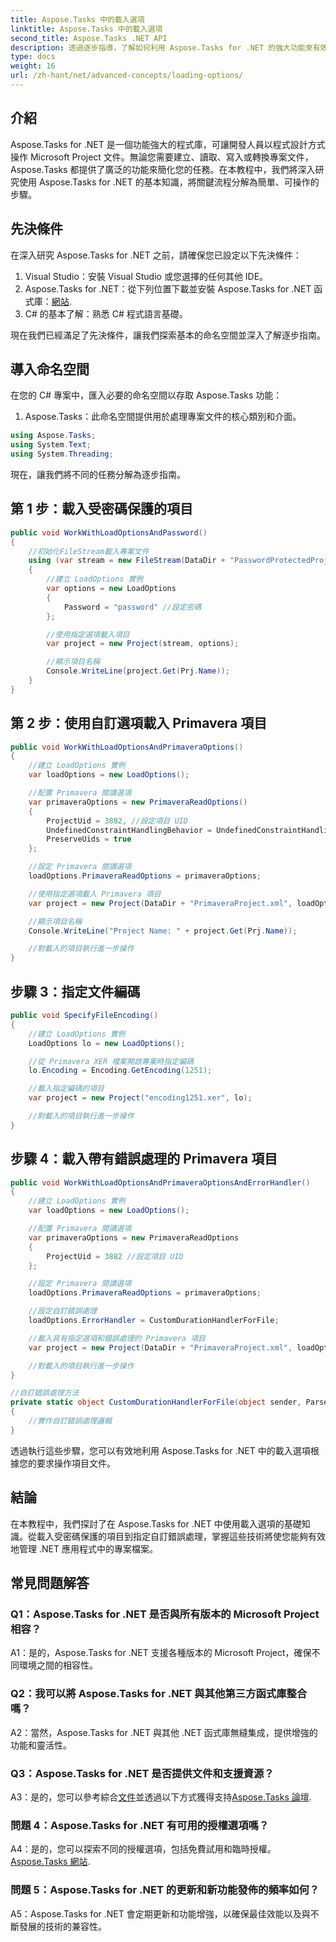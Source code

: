```yaml
---
title: Aspose.Tasks 中的載入選項
linktitle: Aspose.Tasks 中的載入選項
second_title: Aspose.Tasks .NET API
description: 透過逐步指導，了解如何利用 Aspose.Tasks for .NET 的強大功能來有效管理 Microsoft Project 文件。
type: docs
weight: 16
url: /zh-hant/net/advanced-concepts/loading-options/
---
```

## 介紹

Aspose.Tasks for .NET 是一個功能強大的程式庫，可讓開發人員以程式設計方式操作 Microsoft Project 文件。無論您需要建立、讀取、寫入或轉換專案文件，Aspose.Tasks 都提供了廣泛的功能來簡化您的任務。在本教程中，我們將深入研究使用 Aspose.Tasks for .NET 的基本知識，將關鍵流程分解為簡單、可操作的步驟。

## 先決條件

在深入研究 Aspose.Tasks for .NET 之前，請確保您已設定以下先決條件：

1. Visual Studio：安裝 Visual Studio 或您選擇的任何其他 IDE。
2.  Aspose.Tasks for .NET：從下列位置下載並安裝 Aspose.Tasks for .NET 函式庫：[網站](https://releases.aspose.com/tasks/net/).
3. C# 的基本了解：熟悉 C# 程式語言基礎。

現在我們已經滿足了先決條件，讓我們探索基本的命名空間並深入了解逐步指南。

## 導入命名空間

在您的 C# 專案中，匯入必要的命名空間以存取 Aspose.Tasks 功能：

1. Aspose.Tasks：此命名空間提供用於處理專案文件的核心類別和介面。

```csharp
using Aspose.Tasks;
using System.Text;
using System.Threading;
```

現在，讓我們將不同的任務分解為逐步指南。

## 第 1 步：載入受密碼保護的項目

```csharp
public void WorkWithLoadOptionsAndPassword()
{
    //初始化FileStream載入專案文件
    using (var stream = new FileStream(DataDir + "PasswordProtectedProject.mpp", FileMode.Open))
    {
        //建立 LoadOptions 實例
        var options = new LoadOptions
        {
            Password = "password" //設定密碼
        };

        //使用指定選項載入項目
        var project = new Project(stream, options);

        //顯示項目名稱
        Console.WriteLine(project.Get(Prj.Name));
    }
}
```

## 第 2 步：使用自訂選項載入 Primavera 項目

```csharp
public void WorkWithLoadOptionsAndPrimaveraOptions()
{
    //建立 LoadOptions 實例
    var loadOptions = new LoadOptions();

    //配置 Primavera 閱讀選項
    var primaveraOptions = new PrimaveraReadOptions()
    {
        ProjectUid = 3882, //設定項目 UID
        UndefinedConstraintHandlingBehavior = UndefinedConstraintHandlingBehavior.None,
        PreserveUids = true
    };

    //設定 Primavera 閱讀選項
    loadOptions.PrimaveraReadOptions = primaveraOptions;

    //使用指定選項載入 Primavera 項目
    var project = new Project(DataDir + "PrimaveraProject.xml", loadOptions);

    //顯示項目名稱
    Console.WriteLine("Project Name: " + project.Get(Prj.Name));

    //對載入的項目執行進一步操作
}
```

## 步驟 3：指定文件編碼

```csharp
public void SpecifyFileEncoding()
{
    //建立 LoadOptions 實例
    LoadOptions lo = new LoadOptions();

    //從 Primavera XER 檔案開啟專案時指定編碼
    lo.Encoding = Encoding.GetEncoding(1251);

    //載入指定編碼的項目
    var project = new Project("encoding1251.xer", lo);

    //對載入的項目執行進一步操作
}
```

## 步驟 4：載入帶有錯誤處理的 Primavera 項目

```csharp
public void WorkWithLoadOptionsAndPrimaveraOptionsAndErrorHandler()
{
    //建立 LoadOptions 實例
    var loadOptions = new LoadOptions();

    //配置 Primavera 閱讀選項
    var primaveraOptions = new PrimaveraReadOptions
    {
        ProjectUid = 3882 //設定項目 UID
    };

    //設定 Primavera 閱讀選項
    loadOptions.PrimaveraReadOptions = primaveraOptions;

    //設定自訂錯誤處理
    loadOptions.ErrorHandler = CustomDurationHandlerForFile;

    //載入具有指定選項和錯誤處理的 Primavera 項目
    var project = new Project(DataDir + "PrimaveraProject.xml", loadOptions);

    //對載入的項目執行進一步操作
}

//自訂錯誤處理方法
private static object CustomDurationHandlerForFile(object sender, ParseErrorArgs args)
{
    //實作自訂錯誤處理邏輯
}
```

透過執行這些步驟，您可以有效地利用 Aspose.Tasks for .NET 中的載入選項根據您的要求操作項目文件。

## 結論

在本教程中，我們探討了在 Aspose.Tasks for .NET 中使用載入選項的基礎知識。從載入受密碼保護的項目到指定自訂錯誤處理，掌握這些技術將使您能夠有效地管理 .NET 應用程式中的專案檔案。

## 常見問題解答

### Q1：Aspose.Tasks for .NET 是否與所有版本的 Microsoft Project 相容？

A1：是的，Aspose.Tasks for .NET 支援各種版本的 Microsoft Project，確保不同環境之間的相容性。

### Q2：我可以將 Aspose.Tasks for .NET 與其他第三方函式庫整合嗎？

A2：當然，Aspose.Tasks for .NET 與其他 .NET 函式庫無縫集成，提供增強的功能和靈活性。

### Q3：Aspose.Tasks for .NET 是否提供文件和支援資源？

 A3：是的，您可以參考綜合[文件](https://reference.aspose.com/tasks/net/)並透過以下方式獲得支持[Aspose.Tasks 論壇](https://forum.aspose.com/c/tasks/15).

### 問題 4：Aspose.Tasks for .NET 有可用的授權選項嗎？

 A4：是的，您可以探索不同的授權選項，包括免費試用和臨時授權。[Aspose.Tasks 網站](https://purchase.aspose.com/buy).

### 問題 5：Aspose.Tasks for .NET 的更新和新功能發佈的頻率如何？

A5：Aspose.Tasks for .NET 會定期更新和功能增強，以確保最佳效能以及與不斷發展的技術的兼容性。